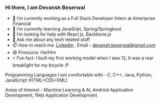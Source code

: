 ### Hi there, I am Devansh Beserwal


- 🔭 I’m currently working as a Full Stack Developer Intern at Ameriprise Financial
- 🌱 I’m currently learning JavaSript, Spring/Springboot
- 🤔 I’m looking for help with React.js, Backbone.js
- 💬 Ask me about any tech related stuff
- 📫 How to reach me: [Linkedin](https://www.linkedin.com/in/devansh-beserwal-1630081a1/) , Email - devansh.beserwal@gmail.com
- 😄 Pronouns: He/Him
- ⚡ Fun fact: I built my first working model when I was 12, It was a rear breaklight for my bicycle :P

Programming Languages I am comfortable with - C, C++, Java, Python, JavaScript (HTML+CSS+XML)

Areas of Interest - Machine Learning & AI, Android Application Development, Web Application Development
